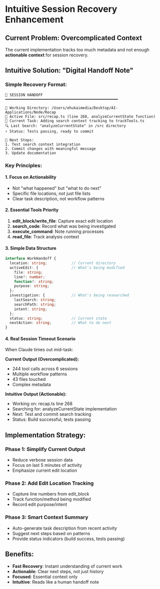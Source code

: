 # Intuitive Session Recovery Enhancement

## Current Problem: Overcomplicated Context

The current implementation tracks too much metadata and not enough **actionable context** for session recovery.

## Intuitive Solution: "Digital Handoff Note"

### Simple Recovery Format:
```
🔄 SESSION HANDOFF
━━━━━━━━━━━━━━━━━━━━━━━━━━━━━━━━━━━━━━━━━━━━━━━━━━━

📍 Working Directory: /Users/ehukaimedia/Desktop/AI-Applications/Node/Recap
📝 Active File: src/recap.ts (line 268, analyzeCurrentState function)
🎯 Current Task: Adding search context tracking to trackTools.ts
🔍 Last Search: "analyzeCurrentState" in /src directory
⚡ Status: Tests passing, ready to commit

🚀 Next Steps:
1. Test search context integration
2. Commit changes with meaningful message
3. Update documentation
```

### Key Principles:

#### 1. **Focus on Actionability**
- Not "what happened" but "what to do next"
- Specific file locations, not just file lists
- Clear task description, not workflow patterns

#### 2. **Essential Tools Priority**
1. **edit_block/write_file**: Capture exact edit location
2. **search_code**: Record what was being investigated  
3. **execute_command**: Note running processes
4. **read_file**: Track analysis context

#### 3. **Simple Data Structure**
```typescript
interface WorkHandoff {
  location: string;           // Current directory
  activeEdit: {               // What's being modified
    file: string;
    line?: number;
    function?: string;
    purpose: string;
  };
  investigation: {            // What's being researched
    lastSearch: string;
    searchPath: string;
    intent: string;
  };
  status: string;             // Current state
  nextAction: string;         // What to do next
}
```

#### 4. **Real Session Timeout Scenario**
When Claude times out mid-task:

**Current Output (Overcomplicated):**
- 244 tool calls across 6 sessions
- Multiple workflow patterns
- 43 files touched
- Complex metadata

**Intuitive Output (Actionable):**
- Working on: recap.ts line 268
- Searching for: analyzeCurrentState implementation
- Next: Test and commit search tracking
- Status: Build successful, tests passing

## Implementation Strategy:

### Phase 1: Simplify Current Output
- Reduce verbose session data
- Focus on last 5 minutes of activity
- Emphasize current edit location

### Phase 2: Add Edit Location Tracking
- Capture line numbers from edit_block
- Track function/method being modified
- Record edit purpose/intent

### Phase 3: Smart Context Summary
- Auto-generate task description from recent activity
- Suggest next steps based on patterns
- Provide status indicators (build success, tests passing)

## Benefits:
- **Fast Recovery**: Instant understanding of current work
- **Actionable**: Clear next steps, not just history
- **Focused**: Essential context only
- **Intuitive**: Reads like a human handoff note
